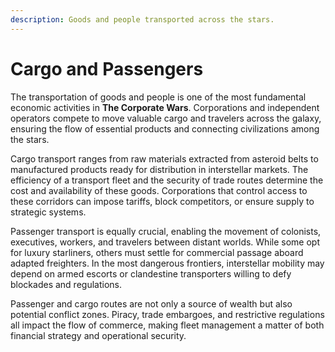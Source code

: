 ```yaml
---
description: Goods and people transported across the stars.
---
```


# Cargo and Passengers

The transportation of goods and people is one of the most fundamental economic activities in **The Corporate Wars**. Corporations and independent operators compete to move valuable cargo and travelers across the galaxy, ensuring the flow of essential products and connecting civilizations among the stars.

Cargo transport ranges from raw materials extracted from asteroid belts to manufactured products ready for distribution in interstellar markets. The efficiency of a transport fleet and the security of trade routes determine the cost and availability of these goods. Corporations that control access to these corridors can impose tariffs, block competitors, or ensure supply to strategic systems.

Passenger transport is equally crucial, enabling the movement of colonists, executives, workers, and travelers between distant worlds. While some opt for luxury starliners, others must settle for commercial passage aboard adapted freighters. In the most dangerous frontiers, interstellar mobility may depend on armed escorts or clandestine transporters willing to defy blockades and regulations.

Passenger and cargo routes are not only a source of wealth but also potential conflict zones. Piracy, trade embargoes, and restrictive regulations all impact the flow of commerce, making fleet management a matter of both financial strategy and operational security.
